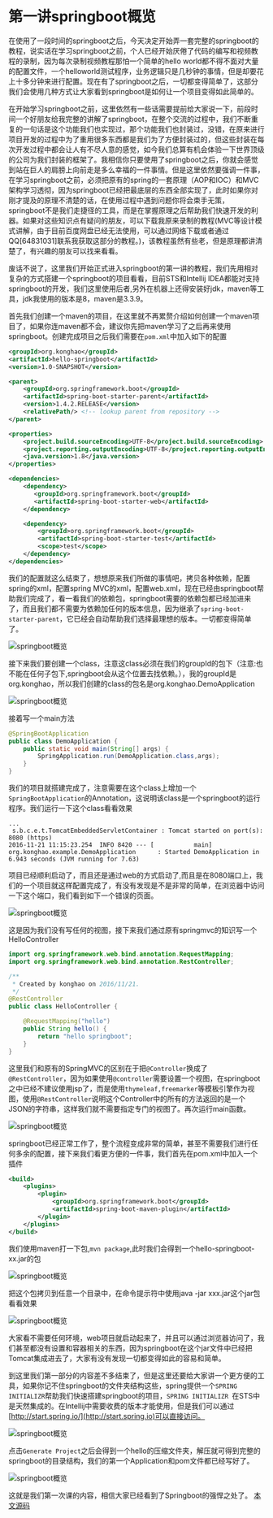 # 第一讲springboot概览
在使用了一段时间的springboot之后，今天决定开始弄一套完整的springboot的教程，说实话在学习springboot之前，个人已经开始厌倦了代码的编写和视频教程的录制，因为每次录制视频教程那怕一个简单的hello world都不得不面对大量的配置文件，一个helloworld测试程序，业务逻辑只是几秒钟的事情，但是却要花上十多分钟来进行配置。现在有了springboot之后，一切都变得简单了，这部分我们会使用几种方式让大家看到springboot是如何让一个项目变得如此简单的。

在开始学习springboot之前，这里依然有一些话需要提前给大家说一下，前段时间一个好朋友给我完整的讲解了springboot，在整个交流的过程中，我们不断重复的一句话是这个功能我们也实现过，那个功能我们也封装过，没错，在原来进行项目开发的过程中为了重用很多东西都是我们为了方便封装过的，但这些封装在每次开发过程中都会让人有不尽人意的感觉，如今我们总算有机会体验一下世界顶级的公司为我们封装的框架了。我相信你只要使用了springboot之后，你就会感觉到站在巨人的肩膀上向前走是多么幸福的一件事情。但是这里依然要强调一件事，在学习springboot之前，必须把原有的spring的一套原理（AOP和IOC）和MVC架构学习透彻，因为springboot已经把最底层的东西全部实现了，此时如果你对刚才提及的原理不清楚的话，在使用过程中遇到问题你将会束手无策，springboot不是我们走捷径的工具，而是在掌握原理之后帮助我们快速开发的利器。如果对这些知识点有疑问的朋友，可以下载我原来录制的教程(MVC等设计模式讲解，由于目前百度网盘已经无法使用，可以通过网络下载或者通过QQ[64831031]联系我获取这部分的教程。)，该教程虽然有些老，但是原理都讲清楚了，有兴趣的朋友可以找来看看。

废话不说了，这里我们开始正式进入springboot的第一讲的教程，我们先用相对复杂的方式搭建一个springboot的项目看看，目前STS和Intellij IDEA都能对支持springboot的开发，我们这里使用后者,另外在机器上还得安装好jdk，maven等工具，jdk我使用的版本是8，maven是3.3.9。

首先我们创建一个maven的项目，在这里就不再累赘介绍如何创建一个maven项目了，如果你连maven都不会，建议你先把maven学习了之后再来使用springboot。创建完成项目之后我们需要在`pom.xml`中加入如下的配置

```xml
<groupId>org.konghao</groupId>
<artifactId>hello-springboot</artifactId>
<version>1.0-SNAPSHOT</version>

<parent>
    <groupId>org.springframework.boot</groupId>
    <artifactId>spring-boot-starter-parent</artifactId>
    <version>1.4.2.RELEASE</version>
    <relativePath/> <!-- lookup parent from repository -->
</parent>

<properties>
    <project.build.sourceEncoding>UTF-8</project.build.sourceEncoding>
    <project.reporting.outputEncoding>UTF-8</project.reporting.outputEncoding>
    <java.version>1.8</java.version>
</properties>

<dependencies>
    <dependency>
       <groupId>org.springframework.boot</groupId>
       <artifactId>spring-boot-starter-web</artifactId>
    </dependency>

    <dependency>
        <groupId>org.springframework.boot</groupId>
        <artifactId>spring-boot-starter-test</artifactId>
        <scope>test</scope>
    </dependency>
</dependencies>
```
我们的配置就这么结束了，想想原来我们所做的事情吧，拷贝各种依赖，配置spring的xml，配置spring MVC的xml，配置web.xml，现在已经由springboot帮助我们完成了，看一看我们的依赖包，springboot需要的依赖包都已经加进来了，而且我们都不需要为依赖加任何的版本信息，因为继承了`spring-boot-starter-parent`，它已经会自动帮助我们选择最理想的版本。一切都变得简单了。

![springboot概览](https://ynkonghao.github.io/img/springboot/01/01.png)

接下来我们要创建一个class，注意这class必须在我们的groupId的包下（注意:也不能在任何子包下,springboot会从这个位置去找依赖。），我的groupId是org.konghao，所以我们创建的class的包名是org.konghao.DemoApplication

![springboot概览](https://ynkonghao.github.io/img/springboot/01/02.png)

接着写一个main方法

``` java
@SpringBootApplication
public class DemoApplication {
    public static void main(String[] args) {
        SpringApplication.run(DemoApplication.class,args);
    }
}

```
我们的项目就搭建完成了，注意需要在这个class上增加一个`SpringBootApplication`的Annotation，这说明该class是一个springboot的运行程序。我们运行一下这个class看看效果

```
...
 s.b.c.e.t.TomcatEmbeddedServletContainer : Tomcat started on port(s): 8080 (https)
2016-11-21 11:15:23.254  INFO 8420 --- [           main] org.konghao.example.DemoApplication      : Started DemoApplication in 6.943 seconds (JVM running for 7.63)
```
项目已经顺利启动了，而且还是通过web的方式启动了,而且是在8080端口上，我们的一个项目就这样配置完成了，有没有发现是不是非常的简单，在浏览器中访问一下这个端口，我们看到如下一个错误的页面。

![springboot概览](https://ynkonghao.github.io/img/springboot/01/03.png)

这是因为我们没有写任何的视图，接下来我们通过原有springmvc的知识写一个HelloController

``` java
import org.springframework.web.bind.annotation.RequestMapping;
import org.springframework.web.bind.annotation.RestController;

/**
 * Created by konghao on 2016/11/21.
 */
@RestController
public class HelloController {

    @RequestMapping("hello")
    public String hello() {
        return "hello springboot";
    }
}
```

这里我们和原有的SpringMVC的区别在于把`@Controller`换成了`@RestController`，因为如果使用`@controller`需要设置一个视图，在springboot之中已经不建议使用jsp了，而是使用`thymeleaf,freemarker`等模板引擎作为视图，使用`@RestController`说明这个Controller中的所有的方法返回的是一个JSON的字符串，这样我们就不需要指定专门的视图了。再次运行main函数。

![springboot概览](https://ynkonghao.github.io/img/springboot/01/04.png)

springboot已经正常工作了，整个流程变成非常的简单，甚至不需要我们进行任何多余的配置，接下来我们看更方便的一件事，我们首先在pom.xml中加入一个插件

```xml
<build>
    <plugins>
        <plugin>
            <groupId>org.springframework.boot</groupId>
            <artifactId>spring-boot-maven-plugin</artifactId>
        </plugin>
    </plugins>
</build>
```
我们使用maven打一下包,`mvn package`,此时我们会得到一个hello-springboot-xx.jar的包

![springboot概览](https://ynkonghao.github.io/img/springboot/01/05.png)

把这个包拷贝到任意一个目录中，在命令提示符中使用java -jar xxx.jar这个jar包看看效果

![springboot概览](https://ynkonghao.github.io/img/springboot/01/06.png)

大家看不需要任何环境，web项目就启动起来了，并且可以通过浏览器访问了，我们甚至都没有设置和容器相关的东西，因为springboot在这个jar文件中已经把Tomcat集成进去了，大家有没有发现一切都变得如此的容易和简单。

到这里我们第一部分的内容差不多结束了，但是这里还要给大家讲一个更方便的工具，如果你记不住springboot的文件夹结构这些，spring提供一个`SPRING INITIALIZR`帮助我们快速搭建springboot的项目，`SPRING INITIALIZR `在STS中是天然集成的。在Intellij中需要收费的版本才能使用，但是我们可以通过[http://start.spring.io/](http://start.spring.io)可以直接访问。

![springboot概览](https://ynkonghao.github.io/img/springboot/01/07.png)

 点击`Generate Project`之后会得到一个hello的压缩文件夹，解压就可得到完整的springboot的目录结构，我们的第一个Application和pom文件都已经写好了。

 ![springboot概览](https://ynkonghao.github.io/img/springboot/01/08.png)

 这就是我们第一次课的内容，相信大家已经看到了Springboot的强悍之处了。
 [本文源码](https://www.github.com/ynkonghao/resource/springboot)
